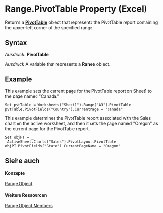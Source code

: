 
# Range.PivotTable Property (Excel)

Returns a  **[PivotTable](a9c1d4a0-78a9-f9a6-6daf-91cb63e45842.md)** object that represents the PivotTable report containing the upper-left corner of the specified range.


## Syntax

 _Ausdruck_. **PivotTable**

 _Ausdruck_ A variable that represents a **Range** object.


## Example

This example sets the current page for the PivotTable report on Sheet1 to the page named "Canada."


```
Set pvtTable = Worksheets("Sheet1").Range("A3").PivotTable 
pvtTable.PivotFields("Country").CurrentPage = "Canada"
```

This example determines the PivotTable report associated with the Sales chart on the active worksheet, and then it sets the page named "Oregon" as the current page for the PivotTable report.




```
Set objPT = _ 
 ActiveSheet.Charts("Sales").PivotLayout.PivotTable 
objPT.PivotFields("State").CurrentPageName = "Oregon"
```


## Siehe auch


#### Konzepte


[Range Object](b8207778-0dcc-4570-1234-f130532cc8cd.md)
#### Weitere Ressourcen


[Range Object Members](http://msdn.microsoft.com/library/4336bf81-1e63-7e44-1792-baf366a027a7%28Office.15%29.aspx)